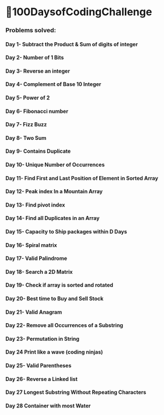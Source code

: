 <h1>🚀100DaysofCodingChallenge</h1>
<h3>Problems solved:</h3>
<h4><b>Day 1-</b> Subtract the Product & Sum of digits of integer </h4>
<h4><b>Day 2-</b> Number of 1 Bits</h4>
<h4><b>Day 3-</b> Reverse an integer</h4>
<h4><b>Day 4-</b> Complement of Base 10 Integer </h4>
<h4><b>Day 5-</b> Power of 2</h4>
<h4><b>Day 6-</b> Fibonacci number</h4>
<h4><b>Day 7-</b> Fizz Buzz</h4>
<h4><b>Day 8-</b> Two Sum</h4>
<h4><b>Day 9-</b> Contains Duplicate</h4>
<h4><b>Day 10-</b> Unique Number of Occurrences</h4>
<h4><b>Day 11-</b> Find First and Last Position of Element in Sorted Array </h4>
<h4><b>Day 12-</b> Peak index In a Mountain Array</h4>
<h4><b>Day 13-</b> Find pivot index</h4>
<h4><b>Day 14-</b> Find all Duplicates in an Array</h4>
<h4><b>Day 15-</b> Capacity to Ship packages within D Days</h4>
<h4><b>Day 16-</b> Spiral matrix</h4>
<h4><b>Day 17-</b> Valid Palindrome</h4>
<h4><b>Day 18-</b> Search a 2D Matrix</h4>
<h4><b>Day 19-</b> Check if array is sorted and rotated</h4>
<h4><b>Day 20-</b> Best time to Buy and Sell Stock</h4>
<h4><b>Day 21-</b> Valid Anagram</h4>
<h4><b>Day 22-</b> Remove all Occurrences of a Substring</h4>
<h4><b>Day 23-</b> Permutation in String</h4>
<h4><b>Day 24</b> Print like a wave (coding ninjas)</h4>
<h4><b>Day 25-</b> Valid Parentheses</h4>
<h4><b>Day 26-</b> Reverse a Linked list</h4>
<h4><b>Day 27</b> Longest Substring Without Repeating Characters</h4>
<h4><b>Day 28</b> Container with most Water</h4>





